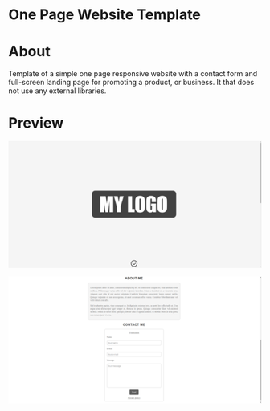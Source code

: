 # One Page Website Template

# About

Template of a simple one page responsive website with a contact form and full-screen landing page for promoting a product, or business. It that does not use any external libraries.

# Preview

![](preview_1.png)

![](preview_2.png)
